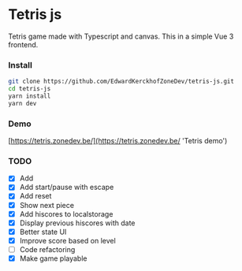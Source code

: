 # Tetris js

Tetris game made with Typescript and canvas. This in a simple Vue 3 frontend.

### Install

```bash
git clone https://github.com/EdwardKerckhofZoneDev/tetris-js.git
cd tetris-js
yarn install
yarn dev
```

### Demo

[https://tetris.zonedev.be/](https://tetris.zonedev.be/ 'Tetris demo')

### TODO

- [x] Add
- [x] Add start/pause with escape
- [x] Add reset
- [x] Show next piece
- [x] Add hiscores to localstorage
- [x] Display previous hiscores with date
- [x] Better state UI
- [x] Improve score based on level
- [ ] Code refactoring
- [x] Make game playable
